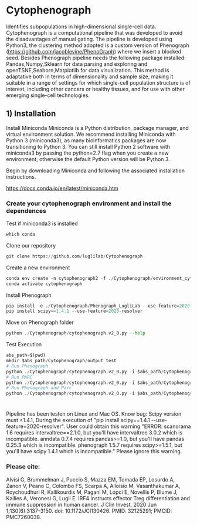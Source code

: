 # Cytophenograph

Identifies subpopulations in high-dimensional single-cell data. Cytophenograph is a computational pipeline that was developed to avoid the disadvantages of manual gating. The pipeline is developed using Python3, the clustering method adopted is a custom version of Phenograph (https://github.com/jacoblevine/PhenoGraph) where we insert a blocked seed. Besides Phenograph pipeline needs the following package installed: Pandas,Numpy,Sklearn for data parsing and exploring and openTSNE,Seaborn,Matplotlib for data visualization. This method is adaptative both in terms of dimensionality and sample size, making it suitable in a range of settings for which single-cell population structure is of interest, including other cancers or healthy tissues, and for use with other emerging single-cell technologies.

## 1) Installation 

Install Miniconda
Miniconda is a Python distribution, package manager, and virtual environment solution. We recommend installing Miniconda with Python 3 (miniconda3), as many bioinformatics packages are now transitioning to Python 3. You can still install Python 2 software with miniconda3 by passing the python=2.7 flag when you create a new environment; otherwise the default Python version will be Python 3.

Begin by downloading Miniconda and following the associated installation instructions.

https://docs.conda.io/en/latest/miniconda.htm

### Create your cytophenograph environment and install the dependences

Test if miniconda3 is installed


```python
which conda
```

Clone our repository


```python
git clone https://github.com/luglilab/Cytophenograph
```

Create a new environment


```python
conda env create -n cytophenograph2 -f ./Cytophenograph/environment_cytophenograph2.yml
conda activate cytophenograph
```

Install Phenograph


```python
pip install -e ./Cytophenograph/Phenograph_LugliLab --use-feature=2020-resolver
pip install scipy==1.4.1 --use-feature=2020-resolver
```

Move on Phenograph folder



```python
python ./Cytophenograph/cytophenograph.v2_0.py --help
```


Test Execution 
```python
abs_path=$(pwd)
mkdir $abs_path/Cytophenograph/output_test
# Run Phenograph
python ./Cytophenograph/cytophenograph.v2_0.py -i $abs_path/Cytophenograph/Test_dataset/CD8_Panel_II_channelvalues_GA_downSampled/ -o $abs_path/Cytophenograph/output_test -k 300 -m $abs_path/Cytophenograph/Test_dataset/CD8_bulk_markers_to_exclude.txt -n Test -t 10 -p $abs_path/Cytophenograph/Test_dataset/Info_file_bulk_Test.xlsx -c Phenograph
# Run PARC
python ./Cytophenograph/cytophenograph.v2_0.py -i $abs_path/Cytophenograph/Test_dataset/CD8_Panel_II_channelvalues_GA_downSampled/ -o $abs_path/Cytophenograph/output_test -k 300 -m $abs_path/Cytophenograph/Test_dataset/CD8_bulk_markers_to_exclude.txt -n Test -t 10 -p $abs_path/Cytophenograph/Test_dataset/Info_file_bulk_Test.xlsx -c Phenograph
# Run Phenograph and Parc
python ./Cytophenograph/cytophenograph.v2_0.py -i $abs_path/Cytophenograph/Test_dataset/CD8_Panel_II_channelvalues_GA_downSampled/ -o $abs_path/Cytophenograph/output_test -k 300 -m $abs_path/Cytophenograph/Test_dataset/CD8_bulk_markers_to_exclude.txt -n Test -t 10 -p $abs_path/Cytophenograph/Test_dataset/Info_file_bulk_Test.xlsx -c Both
```
# 

Pipeline has been testen on Linux and Mac OS. 
Know bug:  Scipy  version must <1.4.1, During the execution of "pip install scipy==1.4.1 --use-feature=2020-resolver". User could obtain this warning "ERROR: scanorama 1.6 requires intervaltree==2.1.0, but you'll have intervaltree 3.0.2 which is incompatible.
anndata 0.7.4 requires pandas>=1.0, but you'll have pandas 0.25.3 which is incompatible.
phenograph 1.5.7 requires scipy>=1.5.1, but you'll have scipy 1.4.1 which is incompatible."
Please ignore this warning. 

### Please cite:
Alvisi G, Brummelman J, Puccio S, Mazza EM, Tomada EP, Losurdo A, Zanon V, Peano C, Colombo FS, Scarpa A, Alloisio M, Vasanthakumar A, Roychoudhuri R, Kallikourdis M, Pagani M, Lopci E, Novellis P, Blume J, Kallies A, Veronesi G, Lugli E. IRF4 instructs effector Treg differentiation and immune suppression in human cancer. J Clin Invest. 2020 Jun 1;130(6):3137-3150. doi: 10.1172/JCI130426. PMID: 32125291; PMCID: PMC7260038.
